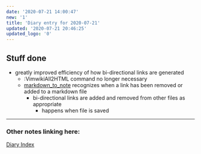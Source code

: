 ```yaml
---
date: '2020-07-21 14:00:47'
new: '1'
title: 'Diary entry for 2020-07-21'
updated: '2020-07-21 20:46:25'
updated_logo: '0'
---
```

## Stuff done
* greatly improved efficiency of how bi-directional links are generated
  * :VimwikiAll2HTML command no longer necessary
  * [markdown_to_note](/markdown_to_note) recognizes when a link has been removed
    or added to a markdown file
    * bi-directional links are added and removed from other files as appropriate
      * happens when file is saved


---
### Other notes linking here:

[Diary Index](/diary)
